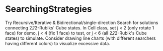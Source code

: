 # SearchingStrategies
Try Recursive/Iterative &amp; Bidirectional/single-direction
Search for solutions connecting 2*2*2-Rubiks' Cube states.
In Cell class, set j < 2 (only rotate 1 face) for demo, j < 4 (fix 1 face) to test, or j < 6 (all 2*2*2-Rubik's Cube states) to simulate.
Consider drawing line charts (with different searchers having different colors) to visualize excessive data.
